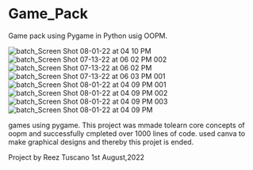 # Game_Pack
Game pack using Pygame in Python usig OOPM.


![batch_Screen Shot 08-01-22 at 04 10 PM](https://user-images.githubusercontent.com/100014146/182132055-fe669def-a383-4902-8b89-ca0821460930.PNG)
![batch_Screen Shot 07-13-22 at 06 02 PM 002](https://user-images.githubusercontent.com/100014146/182132057-dd58e337-d1de-4fdf-bc41-77757d8f0d1b.PNG)
![batch_Screen Shot 07-13-22 at 06 02 PM](https://user-images.githubusercontent.com/100014146/182132059-8a79aee8-8ccd-480b-9b9e-35c1bfecf78f.PNG)
![batch_Screen Shot 07-13-22 at 06 03 PM 001](https://user-images.githubusercontent.com/100014146/182132062-f56d1f14-58a6-47bc-aa43-26b6d5feaea9.PNG)
![batch_Screen Shot 08-01-22 at 04 09 PM 001](https://user-images.githubusercontent.com/100014146/182132065-94d793f7-a617-442a-800b-5d54de06d1f6.PNG)
![batch_Screen Shot 08-01-22 at 04 09 PM 002](https://user-images.githubusercontent.com/100014146/182132066-84bf5276-c2c7-4a9a-b73f-d8731bf76dc6.PNG)
![batch_Screen Shot 08-01-22 at 04 09 PM 003](https://user-images.githubusercontent.com/100014146/182132069-e38e1185-7c75-48df-ab23-34103c24950a.PNG)
![batch_Screen Shot 08-01-22 at 04 09 PM](https://user-images.githubusercontent.com/100014146/182132072-da4faf8e-ed77-478c-b5d9-9d8568fe1d47.PNG)


games using pygame.
This project was mmade tolearn core concepts of oopm and successfully cmpleted over 1000 lines of code. used canva to make graphical designs and thereby this projet is ended. 

Project by Reez Tuscano
1st August,2022
